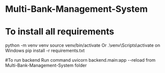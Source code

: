 # Multi-Bank-Management-System

# To install all requirements
python -m venv venv
source venv/bin/activate  Or .\venv\Scripts\activate on Windows
pip install -r requirements.txt

#To run backend
Run command uvicorn backend.main:app --reload from Multi-Bank-Management-System folder 
